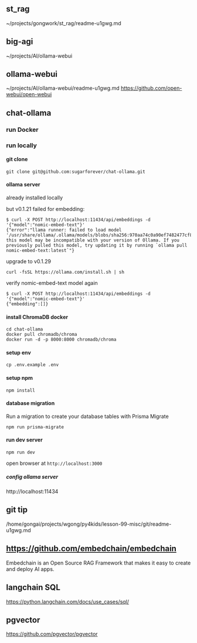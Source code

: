 
## st_rag
~/projects/gongwork/st_rag/readme-u1gwg.md

##  big-agi
~/projects/AI/ollama-webui

##  ollama-webui
~/projects/AI/ollama-webui/readme-u1gwg.md
https://github.com/open-webui/open-webui


##  chat-ollama

### run Docker

### run locally

#### git clone
```
git clone git@github.com:sugarforever/chat-ollama.git
```

#### ollama server
already installed locally

but v0.1.21 failed for embedding:

```
$ curl -X POST http://localhost:11434/api/embeddings -d '{"model":"nomic-embed-text"}'
{"error":"llama runner: failed to load model '/usr/share/ollama/.ollama/models/blobs/sha256:970aa74c0a90ef7482477cf803618e776e173c007bf957f635f1015bfcfef0e6': this model may be incompatible with your version of Ollama. If you previously pulled this model, try updating it by running `ollama pull nomic-embed-text:latest`"}
```

upgrade to v0.1.29

```
curl -fsSL https://ollama.com/install.sh | sh
```

verify nomic-embed-text model again
```
$ curl -X POST http://localhost:11434/api/embeddings -d '{"model":"nomic-embed-text"}'
{"embedding":[]}
```

#### install ChromaDB docker
```
cd chat-ollama
docker pull chromadb/chroma
docker run -d -p 8000:8000 chromadb/chroma
```

#### setup env

```
cp .env.example .env
```

#### setup npm

```
npm install
```

#### database migration

Run a migration to create your database tables with Prisma Migrate

```
npm run prisma-migrate
```

#### run dev server

```
npm run dev
```
open browser at `http://localhost:3000`


##### config ollama server

http://localhost:11434



## git tip
/home/gongai/projects/wgong/py4kids/lesson-99-misc/git/readme-u1gwg.md

## https://github.com/embedchain/embedchain
Embedchain is an Open Source RAG Framework that makes it easy to create and deploy AI apps.


## langchain SQL
https://python.langchain.com/docs/use_cases/sql/

## pgvector
https://github.com/pgvector/pgvector
